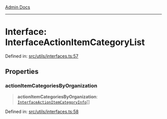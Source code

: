 [Admin Docs](/)

***

# Interface: InterfaceActionItemCategoryList

Defined in: [src/utils/interfaces.ts:57](https://github.com/PalisadoesFoundation/talawa-admin/blob/main/src/utils/interfaces.ts#L57)

## Properties

### actionItemCategoriesByOrganization

> **actionItemCategoriesByOrganization**: [`InterfaceActionItemCategoryInfo`](InterfaceActionItemCategoryInfo.md)[]

Defined in: [src/utils/interfaces.ts:58](https://github.com/PalisadoesFoundation/talawa-admin/blob/main/src/utils/interfaces.ts#L58)
